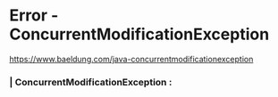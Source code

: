 # Error - ConcurrentModificationException

https://www.baeldung.com/java-concurrentmodificationexception

### | ConcurrentModificationException :





